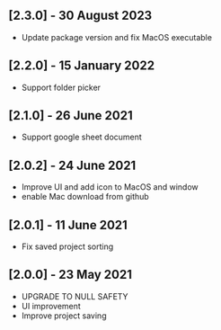 ## [2.3.0] - 30 August 2023
- Update package version and fix MacOS executable

## [2.2.0] - 15 January 2022

- Support folder picker

## [2.1.0] - 26 June 2021

- Support google sheet document

## [2.0.2] - 24 June 2021

- Improve UI and add icon to MacOS and window
- enable Mac download from github

## [2.0.1] - 11 June 2021

- Fix saved project sorting

## [2.0.0] - 23 May 2021

- UPGRADE TO NULL SAFETY
- UI improvement
- Improve project saving
